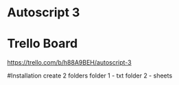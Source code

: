 # Autoscript 3

# Trello Board
https://trello.com/b/h88A9BEH/autoscript-3

#Installation
create 2 folders
folder 1 - txt
folder 2 - sheets
